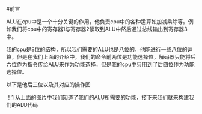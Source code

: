 #前言

ALU在cpu中是一个十分关键的作用，他负责cpu中的各种运算如加减乘除等。例如我们将cpu中的寄存器1与寄存器2读取到ALU中然后通过总线输出到寄存器3中。

我的cpu是8位的结构，所以我们需要的ALU也是八位的，他能进行一些八位的运算，但是在我们上面的介绍中，我们的命令前两位是功能选择位，解码器只能将后六位作为指令传给ALU来作为功能选择，但是我的cpu中只用到了后四位作为功能选择位。

以下是他后三位以及其对应的操作图

！[1](QQ截图20240111195626.jpg)
从上面的图片中我们知道了我们的ALU所需要的功能，接下来我们就来构建我们的ALU代码




